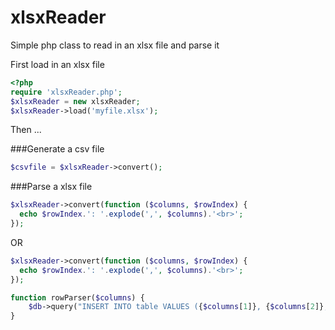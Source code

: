 xlsxReader
==========

Simple php class to read in an xlsx file and parse it

First load in an xlsx file
```php
<?php
require 'xlsxReader.php';
$xlsxReader = new xlsxReader;
$xlsxReader->load('myfile.xlsx');
```

Then ...  

###Generate a csv file
```php
$csvfile = $xlsxReader->convert();
```

###Parse a xlsx file
```php
$xlsxReader->convert(function ($columns, $rowIndex) {
  echo $rowIndex.': '.explode(',', $columns).'<br>';
});
```
OR
```php
$xlsxReader->convert(function ($columns, $rowIndex) {
  echo $rowIndex.': '.explode(',', $columns).'<br>';
});

function rowParser($columns) {
    $db->query("INSERT INTO table VALUES ({$columns[1]}, {$columns[2]}, {$columns[3]})");
}
```
